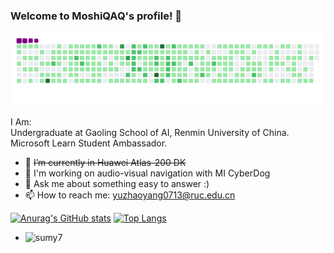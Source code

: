 ### Welcome to MoshiQAQ's profile! 👋
![snake](https://github.com/MoshiQAQ/MoshiQAQ/blob/output/github-snake.gif)
<!--
**MoshiQAQ/MoshiQAQ** is a ✨ _special_ ✨ repository because its `README.md` (this file) appears on your GitHub profile.

Here are some ideas to get you started:
-->
I Am:   
Undergraduate at Gaoling School of AI, Renmin University of China.    
Microsoft Learn Student Ambassador.  
- 🔔 ~~I’m currently in Huawei Atlas-200 DK~~
- 🔎 I'm working on audio-visual navigation with MI CyberDog
- 💬 Ask me about something easy to answer :)
- 📫 How to reach me: yuzhaoyang0713@ruc.edu.cn
<!-- - 😄 Pronouns:  -->
<!-- - ⚡ Fun fact: ... -->
[![Anurag's GitHub stats](https://github-readme-stats.vercel.app/api?username=MoshiQAQ&count_private=true&show_icons=true)](https://github.com/anuraghazra/github-readme-stats&theme=vue)
[![Top Langs](https://github-readme-stats.vercel.app/api/top-langs/?username=MoshiQAQ&layout=compact)](https://github.com/anuraghazra/github-readme-stats)
+ ![sumy7](https://komarev.com/ghpvc/?username=MoshiQAQ)
